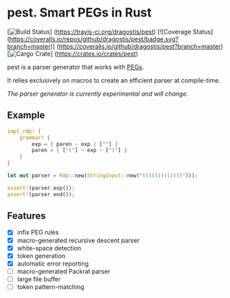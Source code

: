 # pest. Smart PEGs in Rust
[![Build Status](https://travis-ci.org/dragostis/pest.svg?branch=master)]
(https://travis-ci.org/dragostis/pest)
[![Coverage Status]
(https://coveralls.io/repos/github/dragostis/pest/badge.svg?branch=master)]
(https://coveralls.io/github/dragostis/pest?branch=master)
[![Cargo Crate](http://meritbadge.herokuapp.com/pest)]
(https://crates.io/crates/pest)

pest is a parser generator that works with
[PEGs](https://en.wikipedia.org/wiki/Parsing_expression_grammar).

It relies exclusively on macros to create an efficient parser at compile-time.

*The parser generator is currently experimental and will change.*

## Example
```rust
impl_rdp! {
    grammar! {
        exp = { paren ~ exp | [""] }
        paren = { ["("] ~ exp ~ [")"] }
    }
}

let mut parser = Rdp::new(StringInput::new("(()((())())()")));

assert!(parser.exp());
assert!(parser.end());
```

## Features

- [x] infix PEG rules
- [x] macro-generated recursive descent parser
- [x] white-space detection
- [x] token generation
- [x] automatic error reporting
- [ ] macro-generated Packrat parser
- [ ] large file buffer
- [ ] token pattern-matching
